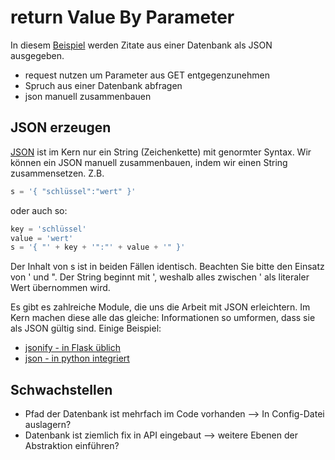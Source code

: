 # return Value By Parameter
In diesem [Beispiel](returnValueByParameter.py) werden Zitate aus einer Datenbank als JSON ausgegeben.
- request nutzen um Parameter aus GET entgegenzunehmen
- Spruch aus einer Datenbank abfragen
- json manuell zusammenbauen

## JSON erzeugen
[JSON](https://de.wikipedia.org/wiki/JavaScript_Object_Notation) ist im Kern nur ein String (Zeichenkette) mit genormter Syntax. Wir können ein JSON manuell zusammenbauen, indem wir einen String zusammensetzen. Z.B.
```python
s = '{ "schlüssel":"wert" }'
```
oder auch so:
```python
key = 'schlüssel'
value = 'wert'
s = '{ "' + key + '":"' + value + '" }'
```
Der Inhalt von s ist in beiden Fällen identisch. Beachten Sie bitte den Einsatz von ' und ". Der String beginnt mit ', weshalb alles zwischen ' als literaler Wert übernommen wird.

Es gibt es zahlreiche Module, die uns die Arbeit mit JSON erleichtern. Im Kern machen diese alle das gleiche: Informationen so umformen, dass sie als JSON gültig sind. Einige Beispiel: 
- [jsonify - in Flask üblich](https://www.educba.com/flask-jsonify/)
- [json - in python integriert](https://www.w3schools.com/python/python_json.asp)



## Schwachstellen
- Pfad der Datenbank ist mehrfach im Code vorhanden --> In Config-Datei auslagern?
- Datenbank ist ziemlich fix in API eingebaut --> weitere Ebenen der Abstraktion einführen?
